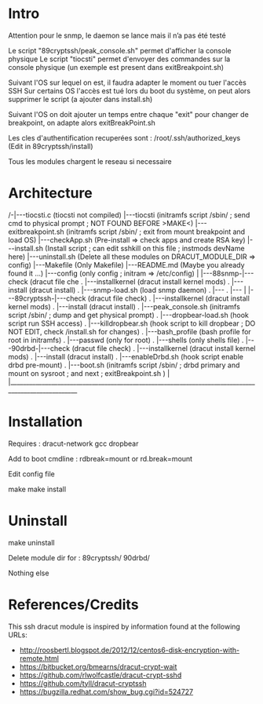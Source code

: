

Intro
=====
Attention pour le snmp, le daemon se lance mais il n’a pas été testé

Le script "89cryptssh/peak_console.sh" permet d'afficher la console physique
Le script "tiocsti" permet d'envoyer des commandes sur la console physique (un exemple est present dans exitBreakpoint.sh)

Suivant l'OS sur lequel on est, il faudra adapter le moment ou tuer l'accès SSH
Sur certains OS l'accès est tué lors du boot du système, on peut alors supprimer le script (a ajouter dans install.sh)

Suivant l'OS on doit ajouter un temps entre chaque "exit" pour changer de breakpoint, on adapte alors exitBreakPoint.sh

Les cles d'authentification recuperées sont :
/root/.ssh/authorized_keys      (Edit in 89cryptssh/install)

Tous les modules chargent le reseau si necessaire

Architecture
============

/-|---tiocsti.c             (tiocsti not compiled)
  |---tiocsti               (initramfs script /sbin/ ; send cmd to physical prompt ; NOT FOUND BEFORE >MAKE<)
  |---exitbreakpoint.sh     (initramfs script /sbin/ ; exit from mount breakpoint and load OS)
  |---checkApp.sh           (Pre-install => check apps and create RSA key)
  |---install.sh            (Install script ; can edit sshkill on this file ; instmods devName here)
  |---uninstall.sh          (Delete all these modules on DRACUT_MODULE_DIR => config)
  |---Makefile              (Only Makefile)
  |---README.md             (Maybe you already found it ...)
  |---config                (only config ; initram => /etc/config)
  |
  |---88snmp-|---check              (dracut file che
  .          |---installkernel      (dracut install kernel mods)
  .          |---install            (dracut install)
  .          |---snmp-load.sh       (load snmp daemon)
  .          |---
  .          |---
  |
  |---89cryptssh-|---check              (dracut file check)
  .              |---installkernel      (dracut install kernel mods)
  .              |---install            (dracut install)
  .              |---peak_console.sh    (initramfs script /sbin/ ; dump and get physical prompt)
  .              |---dropbear-load.sh   (hook script run SSH access)
  .              |---killdropbear.sh    (hook script to kill dropbear ; DO NOT EDIT, check /install.sh for changes)
  .              |---bash_profile       (bash profile for root in initramfs)
  .              |---passwd             (only for root)
  .              |---shells             (only shells file)
  .
  |---90drbd-|---check              (dracut file check)
  .          |---installkernel      (dracut install kernel mods)
  .          |---install            (dracut install)
  .          |---enableDrbd.sh      (hook script enable drbd pre-mount)
  .          |---boot.sh            (initramfs script /sbin/ ; drbd primary and mount on sysroot ; and next ; exitBreakpoint.sh )
  |
  |____________________________________________________________________________________________________

Installation
============

Requires : dracut-network gcc dropbear


Add to boot cmdline :
rdbreak=mount
or
rd.break=mount


Edit config file


make
make install

Uninstall
=========

make uninstall

Delete module dir  for :
89cryptssh/
90drbd/

Nothing else

References/Credits
==================
This ssh dracut module is inspired by information found at the following URLs:
- http://roosbertl.blogspot.de/2012/12/centos6-disk-encryption-with-remote.html
- https://bitbucket.org/bmearns/dracut-crypt-wait
- https://github.com/rlwolfcastle/dracut-crypt-sshd
- https://github.com/tyll/dracut-cryptssh
- https://bugzilla.redhat.com/show_bug.cgi?id=524727
